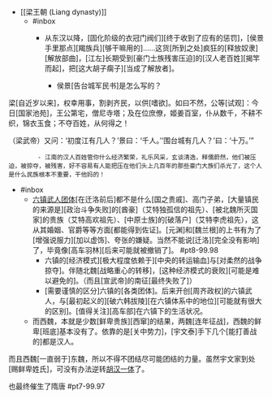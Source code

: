 - [[梁王朝 (Liang dynasty)]]
    - #inbox
        - 从东汉以降，[固化阶级的衣冠门阀们][终于收到了应有的惩罚]，[侯景手里那点][羯族兵][够干嘛用的]……这货[所到之处]疯狂的[释放奴隶][解放部曲]，[江左]长期受到[豪门士族残害压迫]的[汉人老百姓][揭竿而起]，把[这大胡子瘸子][当成了解放者]。


            - 侯景[告台城军民书]是怎么写的？

梁[自近岁以来]，权幸用事，割剥齐民，以供[嗜欲]。如曰不然，公等[试观]：今日[国家池苑]，王公第宅，僧尼寺塔；及在位庶僚，姬姜百室，仆从数千，不耕不织，锦衣玉食；不夺百姓，从何得之！

（梁武帝）又问：‘初度江有几人？’景曰：‘千人。’‘围台城有几人？’曰：‘十万。’”


            - 江南的汉人百姓管你什么经济繁荣，礼乐风采，玄谈清逸，释儒蔚然，他们被压迫，被掠夺，被残害，好不容易有人能把压在他们头上几百年的那些豪门大族们杀光了，这个人是什么民族根本不重要，干他妈的！
- #inbox
    - [六镇武人团体](https://www.zhihu.com/question/350472535/answer/1578512402)[在迁洛前后]都不是什么[国之贵戚]、高门子弟，[大量镇民的来源是][政治斗争失败]的[酋豪]（艾特独孤信的祖先）、[被北魏所灭国家]的贵族（艾特高欢祖先）、[中原士族]的[破落户]（艾特李虎祖先），这从其婚姻、官爵等等方面[都能得到佐证]。[元渊]和[魏兰根]的上书有为了[增强说服力][加以虚饰]、夸张的嫌疑。当然不能说[迁洛][完全没有影响]了，毕竟像[高车羽林][后来可能就被撤销了]。 #pt8-99.98
        - 六镇的[经济模式][极大程度依赖于][中央的转运输血]与[对柔然的战争掠夺]。伴随北魏[战略重心的转移]，[这种经济模式的衰败][可能是难以避免的]。（而且[宣武帝]的南征[最终失败了]）
        - [需要谨慎的区分]六镇的[各类团体]。后来开创[周齐政权]的六镇武人，与[最初起义的][破六韩拔陵][在六镇体系中的地位][可能就有很大的区别]。[值得关注][高车部]在六镇下的生活状况。
    - 而西魏，本就是少数[鲜卑贵族][西窜]的结果，两魏[连年征战]，西魏的鲜卑[班底]基本没有了。依靠的是[关中势力]，[宇文泰]手下几个[能打善战的]都是汉人。

而且西魏[一直弱于]东魏，所以不得不团结尽可能团结的力量。虽然宇文家到处[赐鲜卑姓氏]，可没有办法逆转[胡汉一体](https://bbs.northdy.com/thread-932659-1-1.html)了。

也最终催生了隋唐 #pt7-99.97

